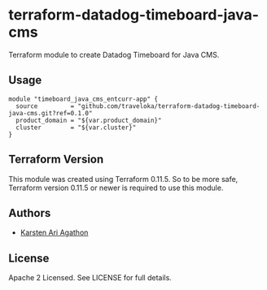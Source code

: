 terraform-datadog-timeboard-java-cms
=================

Terraform module to create Datadog Timeboard for Java CMS.



Usage
-----

```hcl
module "timeboard_java_cms_entcurr-app" {
  source         = "github.com/traveloka/terraform-datadog-timeboard-java-cms.git?ref=0.1.0"
  product_domain = "${var.product_domain}"
  cluster        = "${var.cluster}"
}
```

Terraform Version
-----------------

This module was created using Terraform 0.11.5. 
So to be more safe, Terraform version 0.11.5 or newer is required to use this module.

Authors
-------

* [Karsten Ari Agathon](https://github.com/karstenaa)

License
-------

Apache 2 Licensed. See LICENSE for full details.
